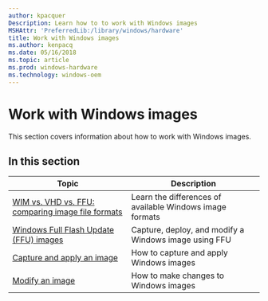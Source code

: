 ```yaml
---
author: kpacquer
Description: Learn how to to work with Windows images
MSHAttr: 'PreferredLib:/library/windows/hardware'
title: Work with Windows images
ms.author: kenpacq
ms.date: 05/16/2018
ms.topic: article
ms.prod: windows-hardware
ms.technology: windows-oem
---
```


# Work with Windows images

This section covers information about how to work with Windows images.

 ## In this section

| Topic | Description |
|  --- | ---  |
| [WIM vs. VHD  vs. FFU: comparing image file formats](wim-vs-ffu-image-file-formats.md) | Learn the differences of available Windows image formats |
| [Windows Full Flash Update (FFU) images](deploy-windows-using-full-flash-update--ffu.md) |  Capture, deploy, and modify a Windows image using FFU |
| [Capture and apply an image](capture-and-apply-an-image.md) | How to capture and apply Windows images |
| [Modify an image](modify-an-image.md) | How to make changes to Windows images |
